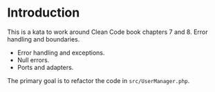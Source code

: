 # Introduction 

This is a kata to work around Clean Code book chapters 7 and 8. Error handling and boundaries.
 
* Error handling and exceptions.
* Null errors.
* Ports and adapters.

The primary goal is to refactor the code in `src/UserManager.php`. 
